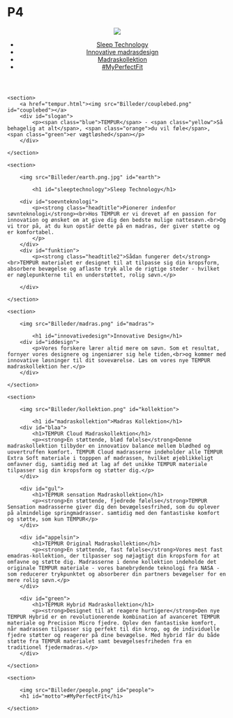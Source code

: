 # P4
<!DOCTYPE html>
<html>
<!--Her linker du alt som skal tilføjes til selve siden--> 
<head>
    <title>Tempur</title>
    <link href="CSS/tempur.css" rel="stylesheet" type="text/css">
    <meta charset="utf-8">
    <link href="https://fonts.googleapis.com/css?family=IBM+Plex+Sans" rel="stylesheet">
</head>
    
<body>
    <header>
        <a href="tempur.html"><img src="Billeder/tempurlogo.png" id="logoheader"></a>
          <div class="navigation"></div>
        <ul>
            <li><a href="#sleeptechnology">Sleep Technology</a></li>
            <li><a href="#innovativedesign">Innovative madrasdesign</a></li>
            <li><a href="#madraskollektion">Madraskollektion</a></li>
            <li><a href="#motto">#MyPerfectFit</a></li>
        </ul>
    </header>
    
    <section>
        <a href="tempur.html"><img src="Billeder/couplebed.png" id="couplebed"></a>
        <div id="slogan">
            <p><span class="blue">TEMPUR</span> - <span class="yellow">Så behagelig at alt</span>, <span class="orange">du vil føle</span>, <span class="green">er vægtløshed</span></p>
        </div>

    </section>
    
    <section>
    
        <img src="Billeder/earth.png.jpg" id="earth">
        
            <h1 id="sleeptechnology">Sleep Technology</h1>
        
        <div id="soevnteknologi">
            <p><strong class="headtitle">Pionerer indenfor søvnteknologi</strong><br>Hos TEMPUR er vi drevet af en passion for innovation og ønsket om at give dig den bedste mulige nattesøvn.<br>Og vi tror på, at du kun opstår dette på en madras, der giver støtte og er komfortabel.
            </p>
        </div>
        <div id="funktion">
            <p><strong class="headtitle2">Sådan fungerer det</strong><br>TEMPUR materialet er designet til at tilpasse sig din kropsform, absorbere bevægelse og aflaste tryk alle de rigtige steder - hvilket er nøglepunkterne til en understøttet, rolig søvn.</p>
            
        </div>
       
    </section>
    
    <section>
        
        <img src="Billeder/madras.png" id="madras">
            
            <h1 id="innovativedesign">Innovative Design</h1>
        <div id="iddesign">
            <p>Vores forskere lærer altid mere om søvn. Som et resultat, fornyer vores designere og ingeniører sig hele tiden,<br>og kommer med innovative løsninger til dit soveværelse. Læs om vores nye TEMPUR madraskollektion her.</p>
        </div>
        
    </section>
    
    <section>
        
        <img src="Billeder/kollektion.png" id="kollektion">
        
            <h1 id="madraskollektion">Madras Kollektion</h1>
        <div id="blaa">
            <h1>TEMPUR Cloud Madraskollektion</h1>
            <p><strong>En støttende, blød følelse</strong>Denne madraskollektion tilbyder en innovatiov balance mellem blødhed og uovertruffen komfort. TEMPUR Cloud madrasserne indeholder alle TEMPUR Extra Soft materiale i topppen af madrassen, hvilket øjeblikkeligt omfavner dig, samtidig med at lag af det unikke TEMPUR materiale  tilpasser sig din kropsform og støtter dig.</p>
        </div>
        
        <div id="gul">
            <h1>TEPMUR sensation Madraskollektion</h1>
            <p><strong>En støttende, fjedrede følelse</strong>TEMPUR Sensation madrasserne giver dig den bevægelsesfrihed, som du oplever på almindelige springmadrasser. samtidig med den fantastiske komfort og støtte, som kun TEMPUR</p>
        </div>
        
        <div id="appelsin">
            <h1>TEPMUR Original Madraskollektion</h1>
            <p><strong>En støttende, fast følelse</strong>Vores mest fast emadras-kollektion, der tilpasser sog nøjagtigt din kropsform for at omfavne og støtte dig. Madrasserne i denne kollektion indeholde det originale TEMPUR materiale - vores banebrydende teknologi fra NASA - som reducerer trykpunktet og absorberer din partners bevægelser for en mere rolig søvn.</p>
        </div>
        
        <div id="green">
            <h1>TEPMUR Hybrid Madraskollektion</h1>
            <p><strong>Designet til at reagere hurtigere</strong>Den nye TEMPUR Hybrid er en revolutionerende kombination af avanceret TEMPUR materiale og Precision Micro fjedre. Oplev den fantastiske komfort, når madrassen tilpasser sig perfekt til din krop, og de individuelle fjedre støtter og reagerer på dine bevægelse. Med hybrid får du både støtte fra TEMPUR materialet samt bevægelsesfriheden fra en traditionel fjedermadras.</p>
        </div>
    
    </section>
    
    <section>
        
        <img src="Billeder/people.png" id="people">
        <h1 id="motto">#MyPerfectFit</h1>
    
    </section>
    
</body>
</html>
